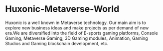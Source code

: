 # Huxonic-Metaverse-World
Huxonic is a well known in Metaverse technology. Our main aim is to explore new business ideas and make projects as per demand of new era.We are diversified into the field of E-sports gaming platforms, Console Gaming, Metaverse Gaming, 3D Gaming modules, Animation, Gaming Studios and Gaming blockchain development, etc.
